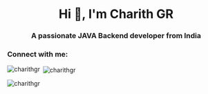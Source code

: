 <h1 align="center">Hi 👋, I'm Charith GR</h1>
<h3 align="center">A passionate JAVA Backend developer from India</h3>


<h3 align="left">Connect with me:</h3>
<p align="left">
</p>

<p><img align="left" src="https://github-readme-stats.vercel.app/api/top-langs?username=charithgr&show_icons=true&locale=en&layout=compact" alt="charithgr" /></p>

<p>&nbsp;<img align="center" src="https://github-readme-stats.vercel.app/api?username=charithgr&show_icons=true&locale=en" alt="charithgr" /></p>

<p><img align="center" src="https://github-readme-streak-stats.herokuapp.com/?user=charithgr&" alt="charithgr" /></p>
